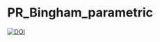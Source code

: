 # PR_Bingham_parametric

[![DOI](https://zenodo.org/badge/325288329.svg)](https://zenodo.org/badge/latestdoi/325288329)
